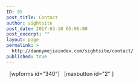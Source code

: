 ```yaml
---
ID: 95
post_title: Contact
author: sightsite
post_date: 2017-03-10 05:06:00
post_excerpt: ""
layout: page
permalink: >
  http://dannymejiaindev.com/sightsite/contact/
published: true
---
```

  [wpforms id="340"]   [maxbutton id="2" ]
